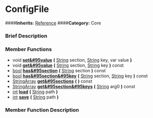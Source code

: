 #  ConfigFile  
####**Inherits:** [Reference](class_reference)
####**Category:** Core

###  Brief Description  


###  Member Functions 
  * void  **[set&#95value](#set_value)**  **(** [String](class_string) section, [String](class_string) key, var value  **)**
  * void  **[get&#95value](#get_value)**  **(** [String](class_string) section, [String](class_string) key  **)** const
  * [bool](class_bool)  **[has&#95section](#has_section)**  **(** [String](class_string) section  **)** const
  * [bool](class_bool)  **[has&#95section&#95key](#has_section_key)**  **(** [String](class_string) section, [String](class_string) key  **)** const
  * [StringArray](class_stringarray)  **[get&#95sections](#get_sections)**  **(** **)** const
  * [StringArray](class_stringarray)  **[get&#95section&#95keys](#get_section_keys)**  **(** [String](class_string) arg0  **)** const
  * [int](class_int)  **[load](#load)**  **(** [String](class_string) path  **)**
  * [int](class_int)  **[save](#save)**  **(** [String](class_string) path  **)**

###  Member Function Description  
